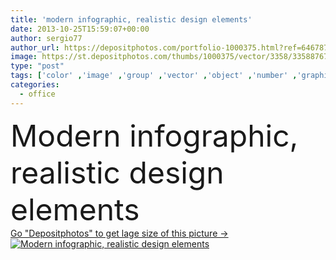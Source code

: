 ```yaml
---
title: 'modern infographic, realistic design elements'
date: 2013-10-25T15:59:07+00:00
author: sergio77
author_url: https://depositphotos.com/portfolio-1000375.html?ref=64678756
image: https://st.depositphotos.com/thumbs/1000375/vector/3358/33588767/api_thumb_450.jpg?forcejpeg=true
type: "post"
tags: ['color' ,'image' ,'group' ,'vector' ,'object' ,'number' ,'graphic' ,'element' ,'illustration' ,'design' ,'space' ,'isolated' ,'business' ,'empty' ,'metal' ,'label' ,'steel' ,'modern' ,'elements' ,'icon' ,'office' ,'message' ,'promotion' ,'item' ,'shadow' ,'information' ,'step' ,'web' ,'template' ,'collection' ,'navigation' ,'iron' ,'layout' ,'quality' ,'realistic' ,'order' ,'gradation' ,'bookmark' ,'option' ,'progress' ,'info' ,'sequence' ,'compare' ,'sticker' ,'tab' ,'version' ,'clearance' ,'grade' ,'eps10' ,'infographic' ]
categories: 
  - office
---
```

<div aling="center">
            <font size="60"> Modern infographic, realistic design elements</font>   
</div>
<div>
    <a href='https://st.depositphotos.com/thumbs/1000375/vector/3358/33588767/api_thumb_450.jpg?forcejpeg=true?ref=64678756' target=_blank > Go "Depositphotos" to get lage size of this picture ->
        <img href='https://st.depositphotos.com/thumbs/1000375/vector/3358/33588767/api_thumb_450.jpg?forcejpeg=true?ref=64678756' src='https://st.depositphotos.com/1000375/3358/v/950/depositphotos_33588767-stock-illustration-modern-infographic-realistic-design-elements.jpg?forcejpeg=true' alt='Modern infographic, realistic design elements' >
    </a>
</div>
